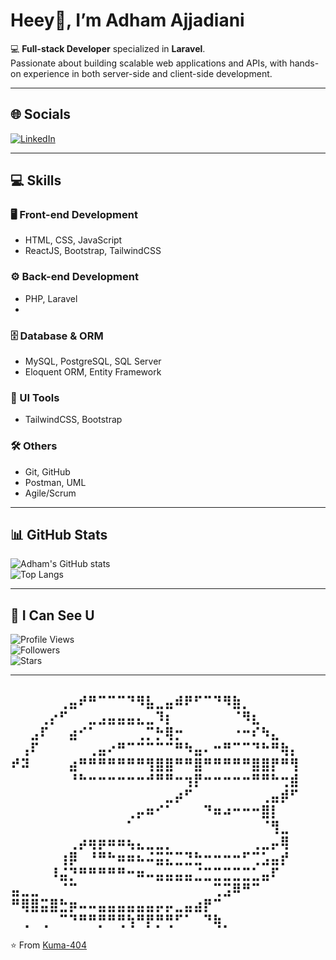 
# Heey👋, I’m **Adham Ajjadiani**

💻 **Full-stack Developer** specialized in **Laravel**.  
Passionate about building scalable web applications and APIs, with hands-on experience in both server-side and client-side development.  

---

## 🌐 Socials  
[![LinkedIn](https://img.shields.io/badge/LinkedIn-0A66C2?style=for-the-badge&logo=linkedin&logoColor=white)](https://www.linkedin.com/in/adham-ajjadiani)  

---

## 💻 Skills  

### 🖥️ Front-end Development  
- HTML, CSS, JavaScript  
- ReactJS, Bootstrap, TailwindCSS  

### ⚙️ Back-end Development  
- PHP, Laravel
- 
### 🗄️ Database & ORM  
- MySQL, PostgreSQL, SQL Server  
- Eloquent ORM, Entity Framework  

### 🎨 UI Tools  
- TailwindCSS, Bootstrap  

### 🛠️ Others  
- Git, GitHub  
- Postman, UML  
- Agile/Scrum  

---

## 📊 GitHub Stats  
![Adham's GitHub stats](https://github-readme-stats.vercel.app/api?username=Kuma-404&show_icons=true&theme=tokyonight)  
![Top Langs](https://github-readme-stats.vercel.app/api/top-langs/?username=Kuma-404&layout=compact&theme=tokyonight)  

---

## 🚀 I Can See U  
![Profile Views](https://komarev.com/ghpvc/?username=Kuma-404&style=for-the-badge&color=blue)  
![Followers](https://img.shields.io/github/followers/Kuma-404?style=for-the-badge&logo=github&label=Followers)  
![Stars](https://img.shields.io/github/stars/Kuma-404?style=for-the-badge&logo=github&label=Stars)  

---
⠀⠀⠀⠀⠀⢀⣤⠞⠛⠉⠉⠉⠙⠻⣧⣀⣤⠾⠟⠋⠉⠙⠻⣷⡀⠀⠀⠀⠀⠀
⠀⠀⠀⢀⡔⠋⠀⠀⣀⣠⣤⣤⣤⣄⣀⠹⡆⠀⠀⠀⠀⠀⠀⠈⠻⣆⠀⠀⠀⠀
⠀⠀⣠⠏⠀⠀⣴⠊⠁⠀⠀⠀⠀⢀⡉⡓⢿⡒⠀⠀⠀⠀⠀⠐⠒⠎⠳⣄⠀⠀
⠀⢠⠏⠀⠀⠀⠀⠀⢀⣤⠔⠛⠉⠉⠉⠉⠉⠛⠳⣤⠄⠒⠛⠉⠉⠙⠓⠛⢷⡄
⠞⠽⠀⠀⠀⠀⣴⠛⠛⠛⠛⠛⠛⠛⢻⣿⣿⠛⠛⣿⠛⠛⠛⠛⠛⣿⣿⡟⠛⢻
⠀⠀⠀⠀⠀⠀⠘⠓⠒⠒⠒⠒⠒⠒⠚⠛⠛⠒⢲⡟⠒⠒⠒⠒⠒⠛⠛⠓⢒⣾
⠀⠀⠀⠀⠀⠀⠀⠀⠀⠀⠀⠀⠀⠀⠀⠀⣀⡴⠋⠀⠀⠀⠀⠀⠀⠀⢀⣤⡾⠋
⠀⠀⠀⠀⠀⠀⠀⠀⠀⠀⠀⠀⢀⡤⠶⠊⠁⠀⠀⠀⠙⠶⠴⠒⠒⠒⣿⡇⠀⠀
⠀⠀⠀⠀⠀⠀⠀⠀⠀⠀⠀⠀⠁⠀⠀⠀⠀⠀⠀⠀⠀⠀⠀⠀⠀⠀⠈⢻⣀⠀
⠀⠀⠀⠀⠀⠀⢀⡴⢶⡶⠶⠶⢦⣄⣀⣀⡀⠀⠀⠀⠀⠀⠀⠀⠀⢀⣀⡤⢿⠀
⠀⠀⠀⠀⠀⢰⡿⠀⠘⠛⠓⠶⠶⠦⠬⣭⣍⣉⣙⣓⠒⠒⠒⠒⠋⢉⣡⣤⡞⠀
⠀⠀⠀⠀⠸⣬⡙⠛⠛⠛⠛⠛⠒⠶⠤⣤⣤⣤⣤⣈⣉⣉⣉⣉⣉⣁⣤⠏⠀⠀
⣤⣀⣀⠀⠀⠈⠉⠀⠀⠀⠀⠀⠀⠀⠀⠀⠀⠀⠀⠀⠀⢉⣩⠿⠛⠉⠀⠀⠀⠀
⠛⢿⣿⣭⣿⣓⡶⠤⠤⣤⣤⣤⣤⣤⣤⡤⡤⣀⣤⣴⡟⠉⠀⠀⠀⠀⠀⠀⠀⠀
⠀⢀⠀⢀⠀⠉⠙⠛⠛⡛⠛⢛⢳⠛⡟⡛⢛⠋⠁⠀⠙⢷⡀⠀⠀⠀⠀⠀⠀⠀
---
⭐️ From [Kuma-404](https://github.com/Kuma-404)
